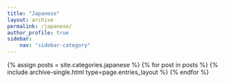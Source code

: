 ```yaml
---
title: "Japanese"
layout: archive
permalink: /japanese/
author_profile: true
sidebar:
    nav: "sidebar-category"
---
```


{% assign posts = site.categories.japanese %}
{% for post in posts %} {% include archive-single.html type=page.entries_layout %} {% endfor %}